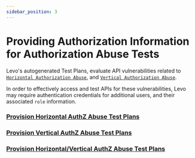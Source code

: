 ```yaml
---
sidebar_position: 3
---
```


# Providing Authorization Information for Authorization Abuse Tests

Levo's autogenerated Test Plans, evaluate API vulnerabilities related to [`Horizontal Authorization Abuse`][horizontal-priv-abuse], and [`Vertical Authorization Abuse`][vertical-priv-abuse].

In order to effectively access and test APIs for these vulnerabilities, Levo may require authentication credentials for additional users, and their associated `role` information.

### [Provision Horizontal AuthZ Abuse Test Plans](horizontal-authz.md)

### [Provision Vertical AuthZ Abuse Test Plans](vertical-authz.md)

### [Provision Horizontal/Vertical AuthZ Abuse Test Plans](horizontal-n-vertical-authz.md)



[horizontal-priv-abuse]: https://en.wikipedia.org/wiki/Privilege_escalation#Horizontal
[vertical-priv-abuse]: https://en.wikipedia.org/wiki/Privilege_escalation#Vertical
